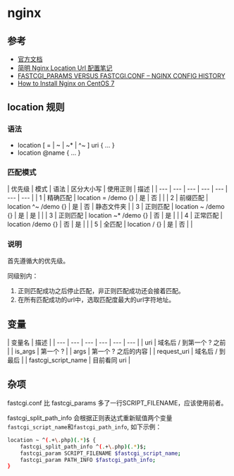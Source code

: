 # nginx

## 参考

* [官方文档](http://nginx.org/en/docs/)
* [简明 Nginx Location Url 配置笔记](https://www.jianshu.com/p/e154c2ef002f)
* [FASTCGI\_PARAMS VERSUS FASTCGI.CONF – NGINX CONFIG HISTORY](https://blog.martinfjordvald.com/2013/04/nginx-config-history-fastcgi_params-versus-fastcgi-conf/)
* [How to Install Nginx on CentOS 7](https://www.tecmint.com/install-nginx-on-centos-7/)

## location 规则

### 语法

* location \[ = \| ~ \| ~\* \| ^~ \] uri { ... }
* location @name { ... }

### 匹配模式

|  优先级 |  模式 |  语法 |  区分大小写 |  使用正则 |  描述 |
| --- | --- | --- | --- | --- | --- | --- |
| 1 |  精确匹配 |  location = /demo {} |  是 |  否 |  |
| 2 |  前缀匹配 |  location ^~ /demo {} |  是 |  否 |  静态文件夹 |
| 3 |  正则匹配 |  location ~ /demo {} |  是 |  是 |  |
| 3 |  正则匹配 |  location ~\* /demo {} |  否 |  是 |  |
| 4 |  正常匹配 |  location /demo {} |  否 |  是 |  |
| 5 |  全匹配 |  location / {} |  是 |  否 |  |

### 说明

首先遵循大的优先级。

同级别内：

1. 正则匹配成功之后停止匹配，非正则匹配成功还会接着匹配。
2. 在所有匹配成功的url中，选取匹配度最大的url字符地址。

## 变量

| 变量名 | 描述 |
| --- | --- | --- | --- | --- | --- |
| uri | 域名后 / 到第一个 ? 之前 |
| is\_args | 第一个 ? |
| args | 第一个 ? 之后的内容 |
| request\_uri | 域名后 / 到最后 |
| fastcgi\_script\_name | 目前看同 uri |

## 杂项

fastcgi.conf 比 fastcgi\_params 多了一行SCRIPT\_FILENAME，应该使用前者。

fastcgi\_split\_path\_info 会根据正则表达式重新赋值两个变量`fastcgi_script_name`和`fastcgi_path_info`, 如下示例：

```bash
location ~ ^(.+\.php)(.*)$ {
    fastcgi_split_path_info ^(.+\.php)(.*)$;
    fastcgi_param SCRIPT_FILENAME $fastcgi_script_name;
    fastcgi_param PATH_INFO $fastcgi_path_info;
}
```

